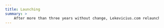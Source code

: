 ```yaml
---
title: Launching
summary: >
    After more than three years without change, Lekevicius.com relaunches. The site was in development for over a year and I have learned tremendous amount while making it.
---
```


